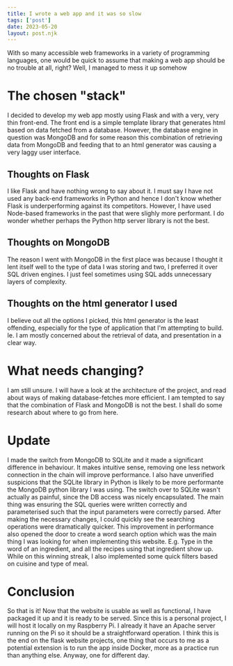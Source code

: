 ```yaml
---
title: I wrote a web app and it was so slow
tags: ['post']
date: 2023-05-20
layout: post.njk
---
```

With so many accessible web frameworks in a variety of programming languages, one would be quick to assume that making a web app should be no trouble at all, right? Well, I managed to mess it up somehow

# The chosen "stack"
I decided to develop my web app mostly using Flask and with a very, very thin front-end. The front end is a simple template library that generates html based on data fetched from a database. 
However, the database engine in question was MongoDB and for some reason this combination of retrieving data from MongoDB and feeding that to an html generator was causing a very laggy user interface.


## Thoughts on Flask
I like Flask and have nothing wrong to say about it. I must say I have not used any back-end frameworks in Python and hence I don't know whether Flask is underperforming against its competitors. However, I have used Node-based frameworks in the past that were slighly more performant. I do wonder whether perhaps the Python http server library is not the best.

## Thoughts on MongoDB
The reason I went with MongoDB in the first place was because I thought it lent itself well to the type of data I was storing and two, I preferred it over SQL driven engines. I just feel sometimes using SQL adds unnecessary layers of complexity. 

## Thoughts on the html generator I used
I believe out all the options I picked, this html generator is the least offending, especially for the type of application that I'm attempting to build. Ie. I am mostly concerned about the retrieval of data, and presentation in a clear way.


# What needs changing?
I am still unsure. I will have a look at the architecture of the project, and read about ways of making database-fetches more efficient. 
I am tempted to say that the combination of Flask and MongoDB is not the best. I shall do some research about where to go from here.

# Update
I made the switch from MongoDB to SQLite and it made a significant difference in behaviour. It makes intuitive sense, removing one less network connection in the chain will improve performance. I also have unverified suspicions that the SQLite library in Python is likely to be more performante the MongoDB python library I was using.
The switch over to SQLite wasn't actually as painful, since the DB access was nicely encapsulated. The main thing was ensuring the SQL queries were written correctly and parameterised such that the input parameters were correctly parsed. After making the necessary changes, I could quickly see the searching operations were dramatically quicker. This improvement in performance also opened the door to create a word search option which was the main thing I was looking for when implementing this website. E.g. Type in the word of an ingredient, and all the recipes using that ingredient show up. While on this winning streak, I also implemented some quick filters based on cuisine and type of meal.

# Conclusion
So that is it! Now that the website is usable as well as functional, I have packaged it up and it is ready to be served. Since this is a personal project, I will host it locally on my Raspberry Pi. I already it have an Apache server running on the Pi so it should be a straightforward operation. I think this is the end on the flask website projects, one thing that occurs to me as a potential extension is to run the app inside Docker, more as a practice run than anything else. Anyway, one for different day.